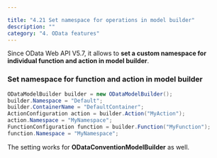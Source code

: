 ```yaml
---

title: "4.21 Set namespace for operations in model builder"
description: ""
category: "4. OData features"
---
```


Since OData Web API V5.7, it allows to <strong>set a custom namespace for individual function and action in model builder</strong>.

### Set namespace for function and action in model builder

```C#
ODataModelBuilder builder = new ODataModelBuilder();
builder.Namespace = "Default";
builder.ContainerName = "DefaultContainer";
ActionConfiguration action = builder.Action("MyAction");
action.Namespace = "MyNamespace";
FunctionConfiguration function = builder.Function("MyFunction");
function.Namespace = "MyNamespace";
```

The setting works for <strong>ODataConventionModelBuilder</strong> as well.

